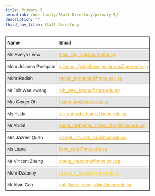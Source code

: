 ```yaml
---
title: Primary 5
permalink: /our-family/Staff-Directory/primary-5/
description: ""
third_nav_title: Staff Directory
---
```

<style type="text/css">
.tg  {border-collapse:collapse;border-spacing:0;}
.tg td{border-color:black;border-style:solid;border-width:1px;font-family:Arial, sans-serif;font-size:14px;
  overflow:hidden;padding:10px 5px;word-break:normal;}
.tg th{border-color:black;border-style:solid;border-width:1px;font-family:Arial, sans-serif;font-size:14px;
  font-weight:normal;overflow:hidden;padding:10px 5px;word-break:normal;}
.tg .tg-l2bf{background-color:#FFF;color:#222;font-weight:bold;text-align:left;vertical-align:top}
.tg .tg-h5mn{background-color:#E6E6E6;color:#222;text-align:left;vertical-align:middle}
.tg .tg-y5j8{background-color:#FFF;color:#F1AE16;text-align:left;text-decoration:underline;vertical-align:top}
.tg .tg-al0j{background-color:#E6E6E6;color:#F1AE16;text-align:left;text-decoration:underline;vertical-align:top}
.tg .tg-lhx7{background-color:#E6E6E6;color:#FFD01A;text-align:left;text-decoration:underline;vertical-align:top}
.tg .tg-1ppo{background-color:#FFF;color:#222;text-align:left;vertical-align:middle}
</style>
<table class="tg">
<thead>
  <tr>
    <th class="tg-l2bf"><span style="font-weight:bold">Name</span></th>
    <th class="tg-l2bf"><span style="font-weight:bold">Email</span></th>
  </tr>
</thead>
<tbody>
  <tr>
    <td class="tg-h5mn">Ms Evelyn Leow</td>
    <td class="tg-al0j"><a href="mailto:leow_ling_ling@moe.edu.sg"><span style="text-decoration:underline;color:#F1AE16;background-color:transparent">leow_ling_ling@moe.edu.sg</span></a></td>
  </tr>
  <tr>
    <td class="tg-1ppo">Mdm Julianna Pushpam</td>
    <td class="tg-y5j8"><a href="mailto:julianna_dyalashree_pushpam@moe.edu.sg"><span style="text-decoration:underline;color:#F1AE16;background-color:transparent">julianna_dyalashree_pushpam@moe.edu.sg</span></a></td>
  </tr>
  <tr>
    <td class="tg-h5mn">Mdm Radiah</td>
    <td class="tg-al0j"><a href="mailto:radiah_mohamed@moe.edu.sg"><span style="text-decoration:underline;color:#F1AE16;background-color:transparent">radiah_mohamed@moe.edu.sg</span></a></td>
  </tr>
  <tr>
    <td class="tg-1ppo">Mr Toh Wee Kwang</td>
    <td class="tg-y5j8"><a href="mailto:toh_wee_kwang@moe.edu.sg"><span style="text-decoration:underline;color:#F1AE16;background-color:transparent">toh_wee_kwang@moe.edu.sg</span></a></td>
  </tr>
  <tr>
    <td class="tg-h5mn">Mrs Ginger Oh</td>
    <td class="tg-al0j"><a href="mailto:ginger_tay@moe.edu.sg"><span style="text-decoration:underline;color:#F1AE16;background-color:transparent">ginger_tay@moe.edu.sg</span></a></td>
  </tr>
  <tr>
    <td class="tg-1ppo">Ms Huda</td>
    <td class="tg-y5j8"><a href="mailto:siti_nurhuda_hamid@moe.edu.sg"><span style="text-decoration:underline;color:#F1AE16;background-color:transparent">siti_nurhuda_hamid@moe.edu.sg</span></a></td>
  </tr>
  <tr>
    <td class="tg-h5mn">Mr Abdul</td>
    <td class="tg-al0j"><a href="mailto:abdul_mohamed_ziawul_haq@moe.edu.sg"><span style="text-decoration:underline;color:#F1AE16;background-color:transparent">abdul_mohamed_ziawul_haq@moe.edu.sg</span></a></td>
  </tr>
  <tr>
    <td class="tg-1ppo">Mrs Jazreel Quah</td>
    <td class="tg-y5j8"><a href="mailto:jazreel_lim_seh_kai@moe.edu.sg"><span style="text-decoration:underline;color:#F1AE16;background-color:transparent">jazreel_lim_seh_kai@moe.edu.sg</span></a></td>
  </tr>
  <tr>
    <td class="tg-h5mn">Ms Liana</td>
    <td class="tg-al0j"><a href="mailto:liana_aziz@moe.edu.sgg"><span style="text-decoration:underline;color:#F1AE16;background-color:transparent">liana_aziz@moe.edu.sg</span></a></td>
  </tr>
  <tr>
    <td class="tg-1ppo">Mr Vincent Zheng</td>
    <td class="tg-y5j8"><a href="mailto:zheng_xiaodong@moe.edu.sg"><span style="text-decoration:underline;color:#F1AE16;background-color:transparent">zheng_xiaodong@moe.edu.sg</span></a></td>
  </tr>
  <tr>
    <td class="tg-h5mn">Mdm Dzaariny</td>
    <td class="tg-lhx7"><a href="mailto:dzaariny_koloos@moe.edu.sg"><span style="text-decoration:underline;color:#FFD01A;background-color:transparent">dzaariny_koloos@moe.edu.sg</span></a></td>
  </tr>
  <tr>
    <td class="tg-1ppo">Mr Alvin Goh</td>
    <td class="tg-y5j8"><a href="mailto:goh_kwee_seng_alvin@moe.edu.sg"><span style="text-decoration:underline;color:#F1AE16;background-color:transparent">goh_kwee_seng_alvin@moe.edu.sg</span></a></td>
  </tr>
</tbody>
</table>